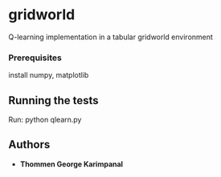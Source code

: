 # gridworld
 Q-learning implementation in a tabular gridworld environment

### Prerequisites

install numpy, matplotlib

## Running the tests

Run: python qlearn.py

## Authors

* **Thommen George Karimpanal** 

